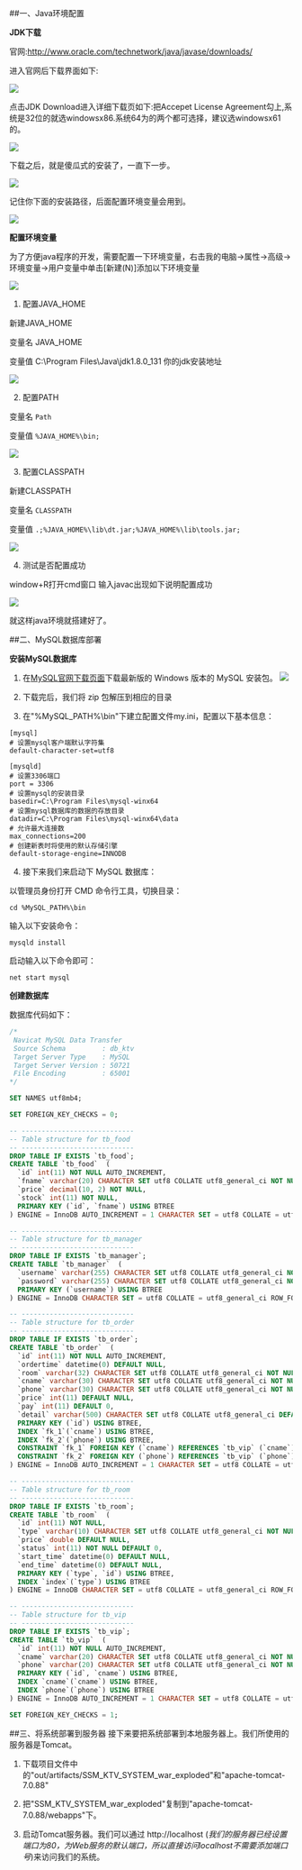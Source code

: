 ##一、Java环境配置

**JDK下载**

官网:http://www.oracle.com/technetwork/java/javase/downloads/

进入官网后下载界面如下:

 ![](./image/j1.png) 

点击JDK Download进入详细下载页如下:把Accepet License Agreement勾上,系统是32位的就选windowsx86.系统64为的两个都可选择，建议选windowsx61的。

![](./image/j2.png)

下载之后，就是傻瓜式的安装了，一直下一步。

![](./image/j3.png) 


记住你下面的安装路径，后面配置环境变量会用到。

![](./image/j4.png)  

 

**配置环境变量**

为了方便java程序的开发，需要配置一下环境变量，右击我的电脑->属性->高级->环境变量->用户变量中单击[新建(N)]添加以下环境变量

![](./image/j5.png) 

1. 配置JAVA_HOME

新建JAVA_HOME

变量名        JAVA_HOME

变量值        C:\Program Files\Java\jdk1.8.0_131   你的jdk安装地址

![](./image/j6.png)              

2. 配置PATH                              

变量名 `Path`

变量值 `%JAVA_HOME%\bin;`

![](./image/j7.png)    

3. 配置CLASSPATH                         

新建CLASSPATH


变量名 `CLASSPATH`

变量值 `.;%JAVA_HOME%\lib\dt.jar;%JAVA_HOME%\lib\tools.jar;`

![](./image/j8.png)   

 4. 测试是否配置成功

window+R打开cmd窗口 输入javac出现如下说明配置成功

![](./image/j9.png)   

就这样java环境就搭建好了。


##二、MySQL数据库部署

**安装MySQL数据库**
1. 在[MySQL官网下载页面](https://dev.mysql.com/downloads/mysql/)下载最新版的 Windows 版本的 MySQL 安装包。
![](./image/m1.png)

2. 下载完后，我们将 zip 包解压到相应的目录

3. 在"%MySQL_PATH%\bin"下建立配置文件my.ini，配置以下基本信息：
```
[mysql]
# 设置mysql客户端默认字符集
default-character-set=utf8

[mysqld]
# 设置3306端口
port = 3306
# 设置mysql的安装目录
basedir=C:\Program Files\mysql-winx64
# 设置mysql数据库的数据的存放目录
datadir=C:\Program Files\mysql-winx64\data
# 允许最大连接数
max_connections=200
# 创建新表时将使用的默认存储引擎
default-storage-engine=INNODB
```

4. 接下来我们来启动下 MySQL 数据库：

以管理员身份打开 CMD 命令行工具，切换目录：

`cd %MySQL_PATH%\bin`

输入以下安装命令：

`mysqld install`

启动输入以下命令即可：

`net start mysql`

**创建数据库**

数据库代码如下：

```sql
/*
 Navicat MySQL Data Transfer
 Source Schema         : db_ktv
 Target Server Type    : MySQL
 Target Server Version : 50721
 File Encoding         : 65001
*/

SET NAMES utf8mb4;

SET FOREIGN_KEY_CHECKS = 0;

-- ----------------------------
-- Table structure for tb_food
-- ----------------------------
DROP TABLE IF EXISTS `tb_food`;
CREATE TABLE `tb_food`  (
  `id` int(11) NOT NULL AUTO_INCREMENT,
  `fname` varchar(20) CHARACTER SET utf8 COLLATE utf8_general_ci NOT NULL,
  `price` decimal(10, 2) NOT NULL,
  `stock` int(11) NOT NULL,
  PRIMARY KEY (`id`, `fname`) USING BTREE
) ENGINE = InnoDB AUTO_INCREMENT = 1 CHARACTER SET = utf8 COLLATE = utf8_general_ci ROW_FORMAT = Dynamic;

-- ----------------------------
-- Table structure for tb_manager
-- ----------------------------
DROP TABLE IF EXISTS `tb_manager`;
CREATE TABLE `tb_manager`  (
  `username` varchar(255) CHARACTER SET utf8 COLLATE utf8_general_ci NOT NULL,
  `password` varchar(255) CHARACTER SET utf8 COLLATE utf8_general_ci NOT NULL,
  PRIMARY KEY (`username`) USING BTREE
) ENGINE = InnoDB CHARACTER SET = utf8 COLLATE = utf8_general_ci ROW_FORMAT = Dynamic;

-- ----------------------------
-- Table structure for tb_order
-- ----------------------------
DROP TABLE IF EXISTS `tb_order`;
CREATE TABLE `tb_order`  (
  `id` int(11) NOT NULL AUTO_INCREMENT,
  `ordertime` datetime(0) DEFAULT NULL,
  `room` varchar(32) CHARACTER SET utf8 COLLATE utf8_general_ci NOT NULL,
  `cname` varchar(30) CHARACTER SET utf8 COLLATE utf8_general_ci NOT NULL,
  `phone` varchar(30) CHARACTER SET utf8 COLLATE utf8_general_ci NOT NULL,
  `price` int(11) DEFAULT NULL,
  `pay` int(11) DEFAULT 0,
  `detail` varchar(500) CHARACTER SET utf8 COLLATE utf8_general_ci DEFAULT NULL,
  PRIMARY KEY (`id`) USING BTREE,
  INDEX `fk_1`(`cname`) USING BTREE,
  INDEX `fk_2`(`phone`) USING BTREE,
  CONSTRAINT `fk_1` FOREIGN KEY (`cname`) REFERENCES `tb_vip` (`cname`) ON DELETE CASCADE ON UPDATE CASCADE,
  CONSTRAINT `fk_2` FOREIGN KEY (`phone`) REFERENCES `tb_vip` (`phone`) ON DELETE CASCADE ON UPDATE CASCADE
) ENGINE = InnoDB AUTO_INCREMENT = 1 CHARACTER SET = utf8 COLLATE = utf8_general_ci ROW_FORMAT = Dynamic;

-- ----------------------------
-- Table structure for tb_room
-- ----------------------------
DROP TABLE IF EXISTS `tb_room`;
CREATE TABLE `tb_room`  (
  `id` int(11) NOT NULL,
  `type` varchar(10) CHARACTER SET utf8 COLLATE utf8_general_ci NOT NULL,
  `price` double DEFAULT NULL,
  `status` int(11) NOT NULL DEFAULT 0,
  `start_time` datetime(0) DEFAULT NULL,
  `end_time` datetime(0) DEFAULT NULL,
  PRIMARY KEY (`type`, `id`) USING BTREE,
  INDEX `index`(`type`) USING BTREE
) ENGINE = InnoDB CHARACTER SET = utf8 COLLATE = utf8_general_ci ROW_FORMAT = Dynamic;

-- ----------------------------
-- Table structure for tb_vip
-- ----------------------------
DROP TABLE IF EXISTS `tb_vip`;
CREATE TABLE `tb_vip`  (
  `id` int(11) NOT NULL AUTO_INCREMENT,
  `cname` varchar(20) CHARACTER SET utf8 COLLATE utf8_general_ci NOT NULL,
  `phone` varchar(20) CHARACTER SET utf8 COLLATE utf8_general_ci NOT NULL,
  PRIMARY KEY (`id`, `cname`) USING BTREE,
  INDEX `cname`(`cname`) USING BTREE,
  INDEX `phone`(`phone`) USING BTREE
) ENGINE = InnoDB AUTO_INCREMENT = 1 CHARACTER SET = utf8 COLLATE = utf8_general_ci ROW_FORMAT = Dynamic;

SET FOREIGN_KEY_CHECKS = 1;
```

##三、将系统部署到服务器
接下来要把系统部署到本地服务器上。我们所使用的服务器是Tomcat。

1. 下载项目文件中的"out/artifacts/SSM_KTV_SYSTEM_war_exploded"和"apache-tomcat-7.0.88"

2. 把"SSM_KTV_SYSTEM_war_exploded"复制到"apache-tomcat-7.0.88/webapps"下。

3. 启动Tomcat服务器。我们可以通过 http://localhost (_我们的服务器已经设置端口为80，为Web服务的默认端口，所以直接访问localhost不需要添加端口号_)来访问我们的系统。



